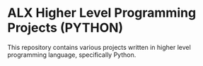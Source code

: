 # ALX Higher Level Programming Projects (PYTHON)

This repository contains various projects written in higher level programming language, specifically Python.
